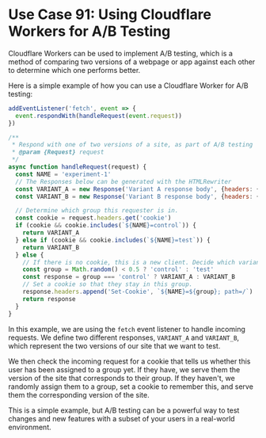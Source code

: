 # Use Case 91: Using Cloudflare Workers for A/B Testing

Cloudflare Workers can be used to implement A/B testing, which is a method of comparing two versions of a webpage or app against each other to determine which one performs better.

Here is a simple example of how you can use a Cloudflare Worker for A/B testing:

```javascript
addEventListener('fetch', event => {
  event.respondWith(handleRequest(event.request))
})

/**
 * Respond with one of two versions of a site, as part of A/B testing
 * @param {Request} request
 */
async function handleRequest(request) {
  const NAME = 'experiment-1'
  // The Responses below can be generated with the HTMLRewriter
  const VARIANT_A = new Response('Variant A response body', {headers: {'content-type': 'text/html'}})
  const VARIANT_B = new Response('Variant B response body', {headers: {'content-type': 'text/html'}})

  // Determine which group this requester is in.
  const cookie = request.headers.get('cookie')
  if (cookie && cookie.includes(`${NAME}=control`)) {
    return VARIANT_A
  } else if (cookie && cookie.includes(`${NAME}=test`)) {
    return VARIANT_B
  } else {
    // If there is no cookie, this is a new client. Decide which variant to serve.
    const group = Math.random() < 0.5 ? 'control' : 'test'
    const response = group === 'control' ? VARIANT_A : VARIANT_B
    // Set a cookie so that they stay in this group.
    response.headers.append('Set-Cookie', `${NAME}=${group}; path=/`)
    return response
  }
}
```

In this example, we are using the `fetch` event listener to handle incoming requests. We define two different responses, `VARIANT_A` and `VARIANT_B`, which represent the two versions of our site that we want to test.

We then check the incoming request for a cookie that tells us whether this user has been assigned to a group yet. If they have, we serve them the version of the site that corresponds to their group. If they haven't, we randomly assign them to a group, set a cookie to remember this, and serve them the corresponding version of the site.

This is a simple example, but A/B testing can be a powerful way to test changes and new features with a subset of your users in a real-world environment.